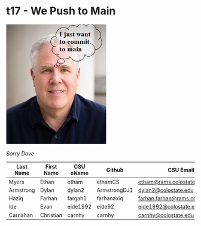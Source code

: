 # t17 - We Push to Main
<p>
    <img src="/team/images/daveMeme.jpg?raw=true" alt>
</p>
<p>
    <em>Sorry Dave</em>
</p>

| Last Name | First Name | CSU eName | Github | CSU Email |
|---|---|---|---|---|
|Myers|Ethan|etham|ethamCS|etham@rams.colostate.edu|
|Armstrong|Dylan|dylan2|ArmstrongDJ1|dylan2@colostate.edu|
|Haziq|Farhan|fargah1|farhanaxiq|farhan.farhan@rams.colostate.edu|
|Ide|Evan|eide1992|eide92|eide1992@colostate.edu|
| Carnahan | Christian | carnhy | carnhy | carnhy@colostate.edu |
